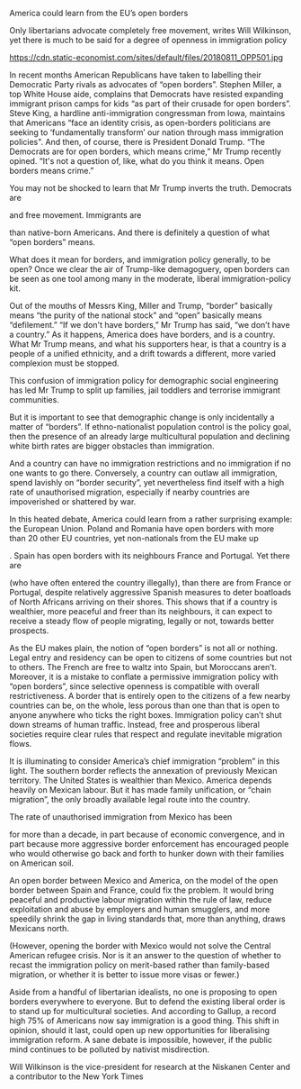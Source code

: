 America could learn from the EU’s open borders

Only libertarians advocate completely free movement, writes Will Wilkinson, yet there is much to be said for a degree of openness in immigration policy

https://cdn.static-economist.com/sites/default/files/20180811_OPP501.jpg

In recent months American Republicans have taken to labelling their Democratic Party rivals as advocates of “open borders”. Stephen Miller, a top White House aide, complains that Democrats have resisted expanding immigrant prison camps for kids “as part of their crusade for open borders”. Steve King, a hardline anti-immigration congressman from Iowa, maintains that Americans “face an identity crisis, as open-borders politicians are seeking to ‘fundamentally transform’ our nation through mass immigration policies". And then, of course, there is President Donald Trump. “The Democrats are for open borders, which means crime,” Mr Trump recently opined. “It's not a question of, like, what do you think it means. Open borders means crime.”

You may not be shocked to learn that Mr Trump inverts the truth. Democrats are 

 and free movement. Immigrants are 

than native-born Americans. And there is definitely a question of what “open borders” means. 

What  does  it mean for borders, and immigration policy generally, to be open? Once we clear the air of Trump-like demagoguery, open borders can be seen as one tool among many in the moderate, liberal immigration-policy kit.     

Out of the mouths of Messrs King, Miller and Trump, “border” basically means “the purity of the national stock” and “open” basically means “defilement.” “If we don't have borders,” Mr Trump has said, “we don’t have a country.” As it happens, America does have borders, and is a country.  What Mr Trump means, and what his supporters hear, is that a country is a people of a unified ethnicity, and a drift towards a different, more varied complexion must be stopped.

This confusion of immigration policy for demographic social engineering has led Mr Trump to split up families, jail toddlers and terrorise immigrant communities. 

But it is important to see that demographic change is only incidentally a matter of “borders”. If ethno-nationalist population control is the policy goal, then the presence of an already large multicultural population and declining white birth rates are bigger obstacles than immigration.

And a country can have no immigration restrictions and no immigration if no one wants to go there. Conversely, a country can outlaw all immigration, spend lavishly on “border security”, yet nevertheless find itself with a high rate of unauthorised migration, especially if nearby countries are impoverished or shattered by war.

In this heated debate, America could learn from a rather surprising example: the European Union. Poland and Romania have open borders with more than 20 other EU countries, yet non-nationals from the EU make up 

. Spain has open borders with its neighbours France and Portugal. Yet there are 

 (who have often entered the country illegally), than there are from France or Portugal, despite relatively aggressive Spanish measures to deter boatloads of North Africans arriving on their shores. This shows that if a country is wealthier, more peaceful and freer than its neighbours, it can expect to receive a steady flow of people migrating, legally or not, towards better prospects.

As the EU makes plain, the notion of “open borders” is not all or nothing. Legal entry and residency can be open to citizens of some countries but not to others. The French are free to waltz into Spain, but Moroccans aren’t. Moreover, it is a mistake to conflate a permissive immigration policy with “open borders”, since selective openness is compatible with overall restrictiveness. A border that is entirely open to the citizens of a few nearby countries can be, on the whole, less porous than one than that is open to anyone anywhere who ticks the right boxes. Immigration policy can’t shut down streams of human traffic. Instead, free and prosperous liberal societies require clear rules that respect and regulate inevitable migration flows.

It is illuminating to consider America’s chief immigration “problem” in this light. The southern border reflects the annexation of previously Mexican territory. The United States is wealthier than Mexico. America depends heavily on Mexican labour. But it has made family unification, or “chain migration”, the only broadly available legal route into the country.

The rate of unauthorised immigration from Mexico has been 

 for more than a decade, in part because of economic convergence, and in part because more aggressive border enforcement has encouraged people who would otherwise go back and forth to hunker down with their families on American soil.

An open border between Mexico and America, on the model of the open border between Spain and France, could fix the problem. It would bring peaceful and productive labour migration within the rule of law, reduce exploitation and abuse by employers and human smugglers, and more speedily shrink the gap in living standards that, more than anything, draws Mexicans north.

(However, opening the border with Mexico would not solve the Central American refugee crisis. Nor is it an answer to the question of whether to recast the immigration policy on merit-based rather than family-based migration, or whether it is better to issue more visas or fewer.)

Aside from a handful of libertarian idealists, no one is proposing to open borders everywhere to everyone. But to defend the existing liberal order is to stand up for multicultural societies. And according to Gallup, a record high 75% of Americans now say immigration is a good thing. This shift in opinion, should it last, could open up new opportunities for liberalising immigration reform. A sane debate is impossible, however, if the public mind continues to be polluted by nativist misdirection.  

 Will Wilkinson is the vice-president for research at the Niskanen Center and a contributor to the New York Times  